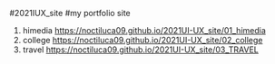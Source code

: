 #2021IUX_site
#my portfolio site
1. himedia <a href="https://noctiluca09.github.io/2021UI-UX_site/01_himedia">https://noctiluca09.github.io/2021UI-UX_site/01_himedia</a>
2. college <a href="https://noctiluca09.github.io/2021UI-UX_site/02_college">https://noctiluca09.github.io/2021UI-UX_site/02_college</a>
3. travel <a href="https://noctiluca09.github.io/2021UI-UX_site/03_TRAVEL">https://noctiluca09.github.io/2021UI-UX_site/03_TRAVEL</a>

